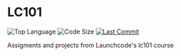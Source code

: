 # LC101
![Top Language](https://img.shields.io/github/languages/top/Phaysik/LC101.svg?style=flat)
![Code Size](https://img.shields.io/github/languages/code-size/Phaysik/LC101.svg?style=flat)
[![Last Commit](https://img.shields.io/github/last-commit/Phaysik/LC101.svg?style=flat)](https://github.com/Phaysik/LC101/commit/master)

Assigments and projects from Launchcode's lc101 course

